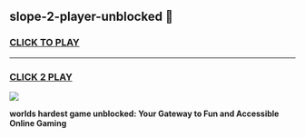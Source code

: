 
## slope-2-player-unblocked 👋
<h3>
<a href="https://premium.freeplayer.one?title=slope-2-player-unblocked&ref=14F">CLICK TO PLAY</a></h3>
<hr>

<h3>
<a href="https://premium.freeplayer.one?title=slope-2-player-unblocked&ref=14F">CLICK 2 PLAY</a>
  
</h3>

<a href="https://premium.freeplayer.one?title=slope-2-player-unblocked&ref=12F/"><img src="https://clearcache.store/games.png"></a>


**worlds hardest game unblocked: Your Gateway to Fun and Accessible Online Gaming**
